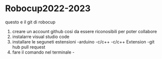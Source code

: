 # Robocup2022-2023
questo e il git di robocup
1. creare un account github cosi da essere riconosibili per poter collabore
2. instalarre visual studio code
3. installare le seguneti estensioni
  -arduino 
  -c/c++
  -c/c++ Extension
  -git hub pull request
4. fare il comando nel terminale -